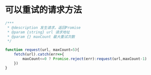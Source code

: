 <!--
 * @Author: jiangmengxia jiangmengxia@qq.com
 * @Date: 2024-09-09 22:09:07
 * @LastEditors: jiangmengxia jiangmengxia@qq.com
 * @LastEditTime: 2024-09-09 22:14:40
 * @FilePath: /jiangmengxia.github.io/mian-shi-ji-jin/chong-shi-qing-qiu-fang-fa.md
 * @Description: Description
-->
# 可以重试的请求方法

```js
/***
 * @description 发生请求，返回Promise
 * @param {string} url 请求地址
 * @param {} maxCount 最大重试次数
 */

function request(url, maxCount=5){
    fetch(url).catch(err=>{
        maxCount<=0 ? Promise.reject(err):request(url,maxCount-1)
    })
}
```

